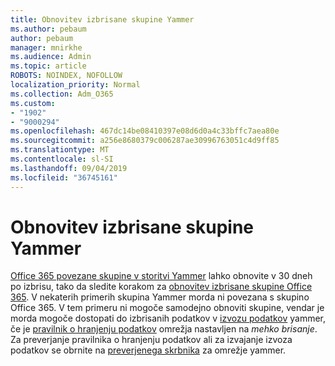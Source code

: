 ```yaml
---
title: Obnovitev izbrisane skupine Yammer
ms.author: pebaum
author: pebaum
manager: mnirkhe
ms.audience: Admin
ms.topic: article
ROBOTS: NOINDEX, NOFOLLOW
localization_priority: Normal
ms.collection: Adm_O365
ms.custom:
- "1902"
- "9000294"
ms.openlocfilehash: 467dc14be08410397e08d6d0a4c33bffc7aea80e
ms.sourcegitcommit: a256e8680379c006287ae30996763051c4d9ff85
ms.translationtype: MT
ms.contentlocale: sl-SI
ms.lasthandoff: 09/04/2019
ms.locfileid: "36745161"
---
```

# <a name="restore-a-deleted-yammer-group"></a>Obnovitev izbrisane skupine Yammer

[Office 365 povezane skupine v storitvi Yammer](https://docs.microsoft.com/yammer/manage-yammer-groups/yammer-and-office-365-groups) lahko obnovite v 30 dneh po izbrisu, tako da sledite korakom za [obnovitev izbrisane skupine Office 365](https://docs.microsoft.com/office365/admin/create-groups/restore-deleted-group).
V nekaterih primerih skupina Yammer morda ni povezana s skupino Office 365. V tem primeru ni mogoče samodejno obnoviti skupine, vendar je morda mogoče dostopati do izbrisanih podatkov v [izvozu podatkov](https://docs.microsoft.com/yammer/manage-security-and-compliance/export-yammer-enterprise-data) yammer, če je [pravilnik o hranjenju podatkov](https://docs.microsoft.com/yammer/manage-security-and-compliance/manage-data-compliance) omrežja nastavljen na *mehko brisanje*. Za preverjanje pravilnika o hranjenju podatkov ali za izvajanje izvoza podatkov se obrnite na [preverjenega skrbnika](https://docs.microsoft.com/yammer/manage-yammer-users/manage-yammer-admins) za omrežje yammer.
